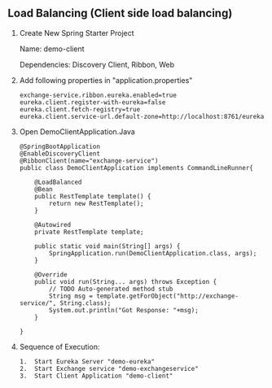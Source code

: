 ## Load Balancing (Client side load balancing)

1.  Create New Spring Starter Project

    Name:           demo-client

    Dependencies:   Discovery Client, Ribbon, Web

2.  Add following properties in "application.properties"

        exchange-service.ribbon.eureka.enabled=true
        eureka.client.register-with-eureka=false
        eureka.client.fetch-registry=true
        eureka.client.service-url.default-zone=http://localhost:8761/eureka

3.  Open DemoClientApplication.Java

        @SpringBootApplication
        @EnableDiscoveryClient
        @RibbonClient(name="exchange-service")
        public class DemoClientApplication implements CommandLineRunner{

            @LoadBalanced
            @Bean
            public RestTemplate template() {
                return new RestTemplate();
            }
            
            @Autowired
            private RestTemplate template;
            
            public static void main(String[] args) {
                SpringApplication.run(DemoClientApplication.class, args);
            }

            @Override
            public void run(String... args) throws Exception {
                // TODO Auto-generated method stub
                String msg = template.getForObject("http://exchange-service/", String.class);
                System.out.println("Got Response: "+msg);
            }

        }
4.  Sequence of Execution:

        1.  Start Eureka Server "demo-eureka"
        2.  Start Exchange service "demo-exchangeservice"
        3.  Start Client Application "demo-client"